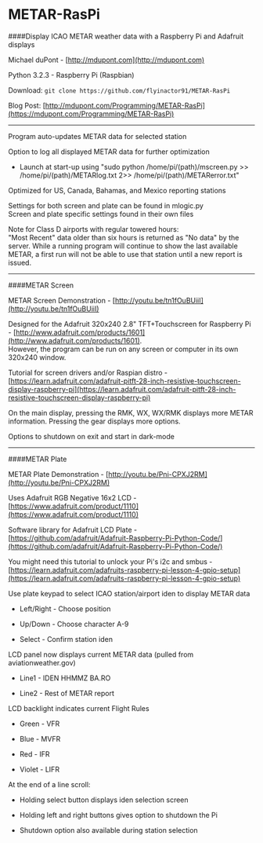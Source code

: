 METAR-RasPi
===========

####Display ICAO METAR weather data with a Raspberry Pi and Adafruit displays

Michael duPont - [http://mdupont.com](http://mdupont.com)

Python 3.2.3 - Raspberry Pi (Raspbian)

Download: `git clone https://github.com/flyinactor91/METAR-RasPi`

Blog Post: [http://mdupont.com/Programming/METAR-RasPi](https://mdupont.com/Programming/METAR-RasPi)

-----------

Program auto-updates METAR data for selected station

Option to log all displayed METAR data for further optimization

* Launch at start-up using "sudo python /home/pi/(path)/mscreen.py >> /home/pi/(path)/METARlog.txt 2>> /home/pi/(path)/METARerror.txt"

Optimized for US, Canada, Bahamas, and Mexico reporting stations

Settings for both screen and plate can be found in mlogic.py  
Screen and plate specific settings found in their own files

Note for Class D airports with regular towered hours:  
"Most Recent" data older than six hours is returned as "No data" by the server. While a running program will continue to show the last available METAR, a first run will not be able to use that station until a new report is issued.

-----------

####METAR Screen

METAR Screen Demonstration - [http://youtu.be/tn1fOuBUiiI](http://youtu.be/tn1fOuBUiiI)

Designed for the Adafruit 320x240 2.8" TFT+Touchscreen for Raspberry Pi - [http://www.adafruit.com/products/1601](http://www.adafruit.com/products/1601).  
However, the program can be run on any screen or computer in its own 320x240 window.

Tutorial for screen drivers and/or Raspian distro - [https://learn.adafruit.com/adafruit-pitft-28-inch-resistive-touchscreen-display-raspberry-pi](https://learn.adafruit.com/adafruit-pitft-28-inch-resistive-touchscreen-display-raspberry-pi)

On the main display, pressing the RMK, WX, WX/RMK displays more METAR information. Pressing the gear displays more options.

Options to shutdown on exit and start in dark-mode

-----------

####METAR Plate

METAR Plate Demonstration - [http://youtu.be/Pni-CPXJ2RM](http://youtu.be/Pni-CPXJ2RM)

Uses Adafruit RGB Negative 16x2 LCD - [https://www.adafruit.com/product/1110](https://www.adafruit.com/product/1110)

Software library for Adafruit LCD Plate - [https://github.com/adafruit/Adafruit-Raspberry-Pi-Python-Code/](https://github.com/adafruit/Adafruit-Raspberry-Pi-Python-Code/)

You might need this tutorial to unlock your Pi's i2c and smbus - [https://learn.adafruit.com/adafruits-raspberry-pi-lesson-4-gpio-setup](https://learn.adafruit.com/adafruits-raspberry-pi-lesson-4-gpio-setup)

Use plate keypad to select ICAO station/airport iden to display METAR data

* Left/Right - Choose position

* Up/Down - Choose character A-9

* Select - Confirm station iden

LCD panel now displays current METAR data (pulled from aviationweather.gov)

* Line1 - IDEN HHMMZ BA.RO

* Line2 - Rest of METAR report

LCD backlight indicates current Flight Rules

* Green - VFR

* Blue - MVFR

* Red - IFR

* Violet - LIFR

At the end of a line scroll:

* Holding select button displays iden selection screen

* Holding left and right buttons gives option to shutdown the Pi

* Shutdown option also available during station selection
